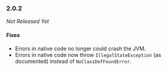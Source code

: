 ### 2.0.2

_Not Released Yet_

#### Fixes

- Errors in native code no longer could crash the JVM.
- Errors in native code now throw `IllegalStateException` (as documented) instead of `NoClassDefFoundError`.